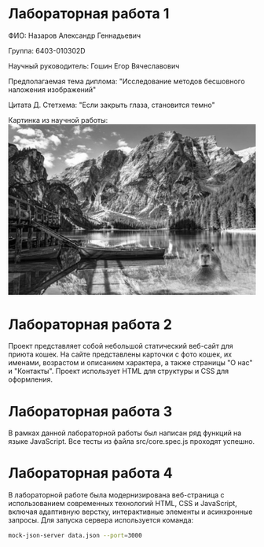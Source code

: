 # Лабораторная работа 1

ФИО: Назаров Александр Геннадьевич

Группа: 6403-010302D

Научный руководитель: Гошин Егор Вячеславович

Предполагаемая тема диплома: "Исследование методов бесшовного наложения изображений"

Цитата Д. Стетхема: "Если закрыть глаза, становится темно"

Картинка из научной работы:
![combined.png](combined.png)

# Лабораторная работа 2

Проект представляет собой небольшой статический веб-сайт для приюта кошек. На сайте представлены карточки с фото кошек, их именами, возрастом и описанием характера, а также страницы "О нас" и "Контакты". Проект использует HTML для структуры и CSS для оформления.

# Лабораторная работа 3

В рамках данной лабораторной работы был написан ряд функций на языке JavaScript. Все тесты из файла src/core.spec.js проходят успешно.

# Лабораторная работа 4

В лабораторной работе была модернизирована веб-страница с использованием современных технологий HTML, CSS и JavaScript, включая адаптивную верстку, интерактивные элементы и асинхронные запросы. Для запуска сервера используется команда:
```bash
mock-json-server data.json --port=3000
```
